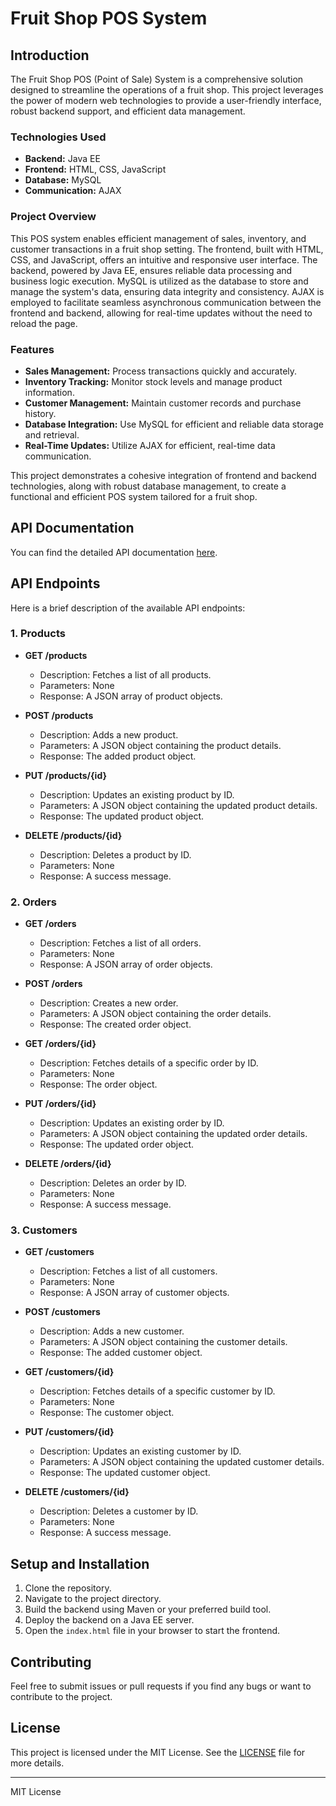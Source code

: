 # Fruit Shop POS System

## Introduction

The Fruit Shop POS (Point of Sale) System is a comprehensive solution designed to streamline the operations of a fruit shop. This project leverages the power of modern web technologies to provide a user-friendly interface, robust backend support, and efficient data management.

### Technologies Used

- **Backend:** Java EE
- **Frontend:** HTML, CSS, JavaScript
- **Database:** MySQL
- **Communication:** AJAX

### Project Overview

This POS system enables efficient management of sales, inventory, and customer transactions in a fruit shop setting. The frontend, built with HTML, CSS, and JavaScript, offers an intuitive and responsive user interface. The backend, powered by Java EE, ensures reliable data processing and business logic execution. MySQL is utilized as the database to store and manage the system's data, ensuring data integrity and consistency. AJAX is employed to facilitate seamless asynchronous communication between the frontend and backend, allowing for real-time updates without the need to reload the page.

### Features

- **Sales Management:** Process transactions quickly and accurately.
- **Inventory Tracking:** Monitor stock levels and manage product information.
- **Customer Management:** Maintain customer records and purchase history.
- **Database Integration:** Use MySQL for efficient and reliable data storage and retrieval.
- **Real-Time Updates:** Utilize AJAX for efficient, real-time data communication.

This project demonstrates a cohesive integration of frontend and backend technologies, along with robust database management, to create a functional and efficient POS system tailored for a fruit shop.



## API Documentation

You can find the detailed API documentation [here](https://www.postman.com/security-physicist-15161402/workspace/gdse68/documentation/35385949-12759b64-2afc-4849-a29e-2f5b0e791f1c).

## API Endpoints

Here is a brief description of the available API endpoints:

### 1. Products

- **GET /products**
  - Description: Fetches a list of all products.
  - Parameters: None
  - Response: A JSON array of product objects.

- **POST /products**
  - Description: Adds a new product.
  - Parameters: A JSON object containing the product details.
  - Response: The added product object.

- **PUT /products/{id}**
  - Description: Updates an existing product by ID.
  - Parameters: A JSON object containing the updated product details.
  - Response: The updated product object.

- **DELETE /products/{id}**
  - Description: Deletes a product by ID.
  - Parameters: None
  - Response: A success message.

### 2. Orders

- **GET /orders**
  - Description: Fetches a list of all orders.
  - Parameters: None
  - Response: A JSON array of order objects.

- **POST /orders**
  - Description: Creates a new order.
  - Parameters: A JSON object containing the order details.
  - Response: The created order object.

- **GET /orders/{id}**
  - Description: Fetches details of a specific order by ID.
  - Parameters: None
  - Response: The order object.

- **PUT /orders/{id}**
  - Description: Updates an existing order by ID.
  - Parameters: A JSON object containing the updated order details.
  - Response: The updated order object.

- **DELETE /orders/{id}**
  - Description: Deletes an order by ID.
  - Parameters: None
  - Response: A success message.

### 3. Customers

- **GET /customers**
  - Description: Fetches a list of all customers.
  - Parameters: None
  - Response: A JSON array of customer objects.

- **POST /customers**
  - Description: Adds a new customer.
  - Parameters: A JSON object containing the customer details.
  - Response: The added customer object.

- **GET /customers/{id}**
  - Description: Fetches details of a specific customer by ID.
  - Parameters: None
  - Response: The customer object.

- **PUT /customers/{id}**
  - Description: Updates an existing customer by ID.
  - Parameters: A JSON object containing the updated customer details.
  - Response: The updated customer object.

- **DELETE /customers/{id}**
  - Description: Deletes a customer by ID.
  - Parameters: None
  - Response: A success message.

## Setup and Installation

1. Clone the repository.
2. Navigate to the project directory.
3. Build the backend using Maven or your preferred build tool.
4. Deploy the backend on a Java EE server.
5. Open the `index.html` file in your browser to start the frontend.

## Contributing

Feel free to submit issues or pull requests if you find any bugs or want to contribute to the project.

## License

This project is licensed under the MIT License. See the [LICENSE](LICENSE) file for more details.

---

MIT License

